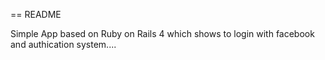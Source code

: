 == README



Simple App based on Ruby on Rails 4 which shows to login with facebook and authication system....